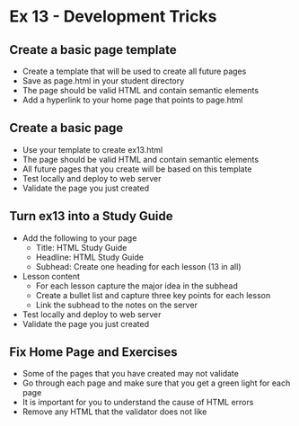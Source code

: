 # Ex 13 - Development Tricks


## Create a basic page template
* Create a template that will be used to create all future pages
* Save as page.html in your student directory
* The page should be valid HTML and contain semantic elements
* Add a hyperlink to your home page that points to page.html


## Create a basic page 
* Use your template to create ex13.html
* The page should be valid HTML and contain semantic elements
* All future pages that you create will be based on this template
* Test locally and deploy to web server
* Validate the page you just created


## Turn ex13 into a Study Guide
* Add the following to your page
    * Title: HTML Study Guide
    * Headline: HTML Study Guide
    * Subhead: Create one heading for each lesson (13 in all)
* Lesson content
    * For each lesson capture the major idea in the subhead
    * Create a bullet list and capture three key points for each lesson
    * Link the subhead to the notes on the server
* Test locally and deploy to web server
* Validate the page you just created


## Fix Home Page and Exercises
* Some of the pages that you have created may not validate
* Go through each page and make sure that you get a green light for each page
* It is important for you to understand the cause of HTML errors
* Remove any HTML that the validator does not like

